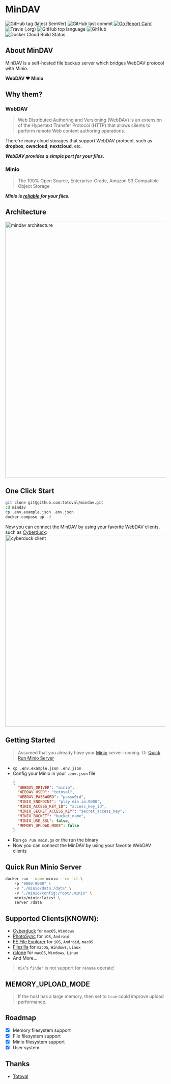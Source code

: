 # MinDAV
![GitHub tag (latest SemVer)](https://img.shields.io/github/tag/totoval/mindav.svg)
![GitHub last commit](https://img.shields.io/github/last-commit/totoval/mindav.svg)
[![Go Report Card](https://goreportcard.com/badge/github.com/totoval/mindav)](https://goreportcard.com/report/github.com/totoval/mindav)
![Travis (.org)](https://img.shields.io/travis/totoval/mindav.svg)
![GitHub top language](https://img.shields.io/github/languages/top/totoval/mindav.svg)
![GitHub](https://img.shields.io/github/license/totoval/mindav.svg)
![Docker Cloud Build Status](https://img.shields.io/docker/cloud/build/totoval/mindav.svg)

## About MinDAV
MinDAV is a self-hosted file backup server which bridges WebDAV protocol with Minio.  
  
**WebDAV ❤️ Minio**

## Why them?
### WebDAV

> Web Distributed Authoring and Versioning (WebDAV) is an extension of the Hypertext Transfer Protocol (HTTP) that allows clients to perform remote Web content authoring operations.   

There're many cloud storages that support WebDAV protocol, such as **dropbox**, **owncloud**, **nextcloud**, etc.   
  
***WebDAV provides a simple port for your files.***

### Minio
> The 100% Open Source, Enterprise-Grade, Amazon S3 Compatible Object Storage  
  
***Minio is [reliable](https://docs.min.io/docs/minio-erasure-code-quickstart-guide.html) for your files.***

## Architecture

<img src="https://raw.githubusercontent.com/totoval/mindav/master/readme_assets/architecture.png" alt="mindav architecture" width="800" />

## One Click Start
```bash
git clone git@github.com:totoval/mindav.git
cd mindav
cp .env.example.json .env.json
docker-compose up -d
```
Now you can connect the MinDAV by using your favorite WebDAV clients, such as [Cyberduck](http://cyberduck.io):  
<img src="https://raw.githubusercontent.com/totoval/mindav/master/readme_assets/37E56D20-FCA7-41FB-B8B2-3B5E390A6DBC.png" alt="cyberduck client" width="600" />

## Getting Started
> Assumed that you already have your [Minio](https://github.com/minio/minio) server running. Or [Quick Run Minio Server](#quick-run-minio-server) 
* `cp .env.example.json .env.json`
* Config your Minio in your `.env.json` file
    ```json
    {
      "WEBDAV_DRIVER": "minio",
      "WEBDAV_USER": "totoval",
      "WEBDAV_PASSWORD": "passw0rd",
      "MINIO_ENDPOINT": "play.min.io:9000",
      "MINIO_ACCESS_KEY_ID": "access_key_id",
      "MINIO_SECRET_ACCESS_KEY": "secret_access_key",
      "MINIO_BUCKET": "bucket_name",
      "MINIO_USE_SSL": false,
      "MEMORY_UPLOAD_MODE": false
    }
    ```
* Run `go run main.go` or the run the binary
* Now you can connect the MinDAV by using your favorite WebDAV clients

## Quick Run Minio Server
```sh
docker run --name minio --rm -it \ 
    -p "9000:9000" \ 
    -v "./minio/data:/data" \ 
    -v "./minio/config:/root/.minio" \ 
    minio/minio:latest \ 
    server /data
```

## Supported Clients(KNOWN):   
* [Cyberduck](http://cyberduck.io) for `macOS`, `Windows`  
* [PhotoSync](http://www.photosync-app.com) for `iOS`, `Android`  
* [FE File Explorer](http://www.skyjos.com) for `iOS`, `Android`, `macOS`  
* [Filezilla](https://filezilla-project.org/) for `macOS`, `Windows`, `Linux`
* [rclone](https://rclone.org/webdav/) for `macOS`, `Windows`, `Linux`  
* And More...
> `OSX`'s `finder` is not support for `rename` operate!

## MEMORY_UPLOAD_MODE
> If the host has a large memory, then set to `true` could improve upload performance.

## Roadmap
- [x] Memory filesystem support
- [x] File filesystem support
- [x] Minio filesystem support
- [x] User system

## Thanks
* [Totoval](https://github.com/totoval/totoval)
